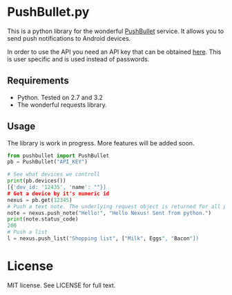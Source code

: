 # PushBullet.py

This is a python library for the wonderful [PushBullet](https://www.pushbullet.com) service.
It allows you to send push notifications to Android devices.  

In order to use the API you need an API key that can be obtained [here](https://www.pushbullet.com/settings). This is user specific and is used instead of passwords.

## Requirements

 - Python. Tested on 2.7 and 3.2
 - The wonderful requests library.

## Usage

The library is work in progress. More features will be added soon.

```Python
from pushbullet import PushBullet
pb = PushBullet("API_KEY")

# See what devices we controll
print(pb.devices())
[{'dev_id: '12435', 'name': ""}]
# Get a device by it's numeric id
nexus = pb.get(12345)
# Push a text note. The underlying request object is returned for all pushes.
note = nexus.push_note("Hello!", "Hello Nexus! Sent from python.")
print(note.status_code)
200
# Push a list
l = nexus.push_list("Shopping list", ["Milk", Eggs", "Bacon"])
```

# License

MIT license. See LICENSE for full text.